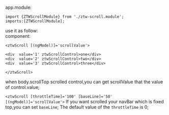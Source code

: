 

app.module:

	import {ZTWScrollModule} from './ztw-scroll.module';
	imports:[ZTWScrollModule];

use it as follow:	
component:

`<ztwScroll [(ngModel)]='scrollValue'>`

	<div  value='1' ztwScrollControl>one</div>
	<div  value='2' ztwScrollControl>two</div>	
	<div  value='3' ztwScrollControl>three</div>
	
`</ztwScroll>`

when body.scrollTop scrolled control,you can get scrollValue that the value of control.value;


`<ztwScroll [throttleTime]='100' [baseLine]='50' [(ngModel)]='scrollValue'>`
If you want scrolled your navBar which is fixed top,you can set `baseLine`;
The  default value of the `throttleTime`  is 0;

